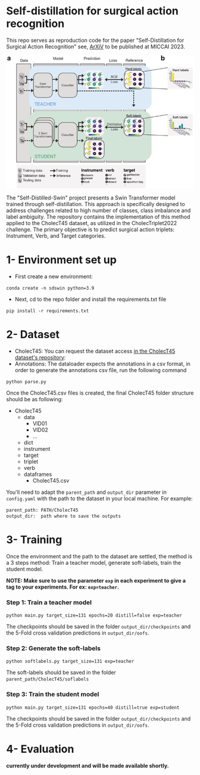 # Self-distillation for surgical action recognition

This repo serves as reproduction code for the paper "Self-Distillation for Surgical Action Recognition" see, [ArXiV](https://arxiv.org/abs/2303.12915) to be published at MICCAI 2023.

![](./figures/concept_overview.png)

<!-- <p align="center">
  <img src="./figures/concept_overview.png" alt="Figure">
</p> -->

The "Self-Distilled-Swin" project presents a Swin Transformer model trained through self-distillation. This approach is specifically designed to address challenges related to high number of classes, class imbalance and label ambiguity. The repository contains the implementation of this method applied to the CholecT45 dataset, as utilized in the CholecTriplet2022 challenge. The primary objective is to predict surgical action triplets: Instrument, Verb, and Target categories.

# 1- Environment set up

* First create a new environment:
```
conda create -n sdswin python=3.9
```
* Next, cd to the repo folder and install the requirements.txt file
```
pip install -r requirements.txt
```


# 2- Dataset
* CholecT45: You can request the dataset access [in the CholecT45 dataset's repository](https://github.com/CAMMA-public/cholect45):
* Annotations: The dataloader expects the annotations in a csv format, in order to generate the annotations csv file, run the following command

```
python parse.py
```


Once the CholecT45.csv files is created, the final CholecT45 folder structure should be as following:
- CholecT45
  - data
    - VID01
    - VID02
    - ...
  - dict
  - instrument
  - target
  - triplet
  - verb
  - dataframes
    - CholecT45.csv




You'll need to adapt the `parent_path` and `output_dir` parameter in `config.yaml` with the path to the dataset in your local machine. For example:

```
parent_path: PATH/CholecT45
output_dir:  path where to save the outputs
```

# 3- Training
Once the environment and the path to the dataset are settled, the method is a 3 steps method: Train a teacher model, generate soft-labels, train the student model.

**NOTE: Make sure to use the parameter `exp` in each experiment to give a tag to your experiments. For ex: `exp=teacher`.**

### Step 1: Train a teacher model

```
python main.py target_size=131 epochs=20 distill=false exp=teacher
```
The checkpoints should be saved in the folder `output_dir/checkpoints` and the 5-Fold cross validation predictions in `output_dir/oofs`.

### Step 2: Generate the soft-labels
```
python softlabels.py target_size=131 exp=teacher
```
The soft-labels should be saved in the folder `parent_path/CholecT45/soflabels`
### Step 3: Train the student model
```
python main.py target_size=131 epochs=40 distill=true exp=student
```
The checkpoints should be saved in the folder `output_dir/checkpoints` and the 5-Fold cross validation predictions in `output_dir/oofs`.

# 4- Evaluation
**currently under development and will be made available shortly.**